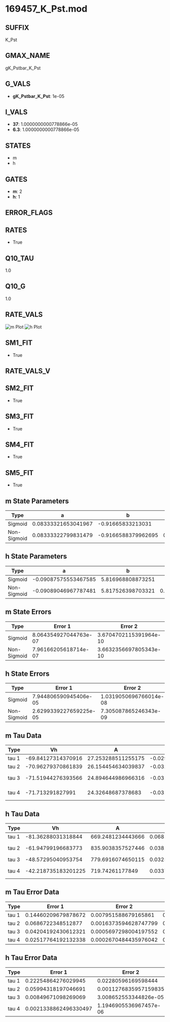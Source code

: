 # 169457_K_Pst.mod

## SUFFIX

K_Pst

## GMAX_NAME

gK_Pstbar_K_Pst

## G_VALS

- **gK_Pstbar_K_Pst**: 1e-05

## I_VALS

- **37**: 1.0000000000778866e-05
- **6.3**: 1.0000000000778866e-05

## STATES

- m
- h

## GATES

- **m**: 2
- **h**: 1

## ERROR_FLAGS


## RATES

- True

## Q10_TAU

1.0

## Q10_G

1.0

## RATE_VALS

![m Plot](/Users/pbozelos/Dropbox/icg-Chai-Panos/supermodels/output_markdown_files/K/169457_K_Pst.mod/images/m.png)
![h Plot](/Users/pbozelos/Dropbox/icg-Chai-Panos/supermodels/output_markdown_files/K/169457_K_Pst.mod/images/h.png)

## SM1_FIT

- True

## RATE_VALS_V

## SM2_FIT

- True

## SM3_FIT

- True

## SM4_FIT

- True

## SM5_FIT

- True

## m State Parameters

| Type | a | b | c | d |
| --- | --- | --- | --- | --- |
| Sigmoid | 0.08333321653041967 | -0.91665833213031 |
| Non-Sigmoid | 0.08333322799831479 | -0.9166588379962695 | 0.9999998860210095 | -1.4692231418610647e-08 |

## h State Parameters

| Type | a | b | c | d |
| --- | --- | --- | --- | --- |
| Sigmoid | -0.09087575553467585 | 5.816968808873251 |
| Non-Sigmoid | -0.09089046967787481 | 5.817526398703321 | 0.9998555959048732 | -3.941808644743642e-06 |

## m State Errors

| Type | Error 1 | Error 2 | Error 3 |
| --- | --- | --- | --- |
| Sigmoid | 8.064354927044763e-07 | 3.6704702115391964e-10 | 5.808182164928728e-07 |
| Non-Sigmoid | 7.96166205618714e-07 | 3.6632356697805343e-10 | 5.734219782769644e-07 |

## h State Errors

| Type | Error 1 | Error 2 | Error 3 |
| --- | --- | --- | --- |
| Sigmoid | 7.944806590945406e-05 | 1.0319050696766014e-08 | 6.436019256386226e-05 |
| Non-Sigmoid | 2.6299339227659225e-05 | 7.305087865246343e-09 | 2.130486774748619e-05 |

## m Tau Data

| Type | Vh | A | b1 | b2 | c1 | c2 | d1 | d2 | e1 | e2 |
| --- | --- | --- | --- | --- | --- | --- | --- | --- | --- | --- |
| tau 1 | -69.84127314370916 | 27.253288511255175 | -0.029249176278665297 | -0.059911033301732995 |
| tau 2 | -70.96279370861839 | 26.154454634039837 | -0.03228399195429945 | 6.903595006980517e-05 | -0.09134363088366772 | -0.0016323565151718056 |
| tau 3 | -71.51944276393566 | 24.894644986966316 | -0.031343321542088166 | 8.694665912714832e-05 | -1.9639287007296427e-07 | -0.09570655087359944 | -0.004036923197668976 | -8.129801531135176e-05 |
| tau 4 | -71.713291827991 | 24.32648687378683 | -0.031639763171375145 | 0.0001477991442040052 | -1.2184513028567838e-06 | 4.300436550705659e-09 | -0.08445994746634577 | -0.005243366256255179 | -0.0002916441013760633 | -5.4888448831233095e-06 |

## h Tau Data

| Type | Vh | A | b1 | b2 | c1 | c2 | d1 | d2 | e1 | e2 |
| --- | --- | --- | --- | --- | --- | --- | --- | --- | --- | --- |
| tau 1 | -81.36288031318844 | 669.2481234443666 | 0.06816748980996028 | 0.016014116520583915 |
| tau 2 | -61.94799196683773 | 835.9038357527446 | 0.038152887639522924 | -1.2168850941838975e-05 | 0.03487646760696077 | -0.0001475596033114287 |
| tau 3 | -48.57295040953754 | 779.6916074650115 | 0.03257664079773023 | 0.0005401784879093261 | 9.24558968422774e-06 | 0.052397793868852655 | -0.00048056773050551176 | 1.43055567681347e-06 |
| tau 4 | -42.218735183201225 | 719.74261177849 | 0.033716468320115975 | 0.0008992661319062967 | 1.5933042037130942e-05 | 5.367401713128309e-08 | 0.06242138920249929 | -0.0008157352515382325 | 4.690126591137391e-06 | -1.000560010548874e-08 |

## m Tau Error Data

| Type | Error 1 | Error 2 | Error 3 |
| --- | --- | --- | --- |
| tau 1 | 0.14460209679878672 | 0.007951588679165861 | 0.07298107293033883 |
| tau 2 | 0.0686722348512877 | 0.0016373594628747799 | 0.03465906436298117 |
| tau 3 | 0.04204192430612321 | 0.0005697298004197552 | 0.021218673946246037 |
| tau 4 | 0.02517764192132338 | 0.0002670484435976042 | 0.012707224597378556 |

## h Tau Error Data

| Type | Error 1 | Error 2 | Error 3 |
| --- | --- | --- | --- |
| tau 1 | 0.22254864276029945 | 0.02280596169598444 | 0.08221367930326477 |
| tau 2 | 0.05994318197046691 | 0.0011276835957159835 | 0.022144145557630626 |
| tau 3 | 0.00849671098269069 | 3.008652553344826e-05 | 0.0031388457965831913 |
| tau 4 | 0.0021338862496330497 | 1.1946905536967457e-06 | 0.0007882979541957188 |

